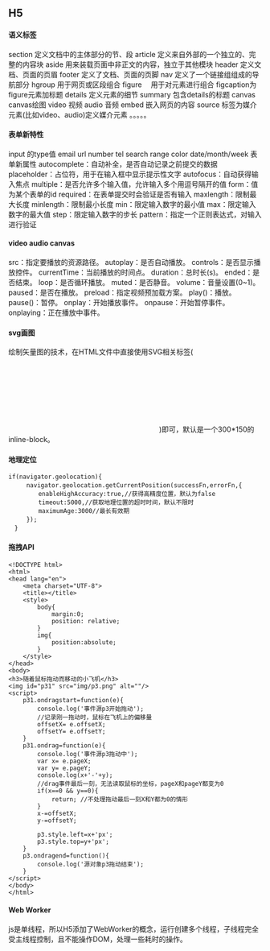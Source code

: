 ## H5
#### 语义标签
section   定义文档中的主体部分的节、段
article   定义来自外部的一个独立的、完整的内容块
aside     用来装载页面中非正文的内容，独立于其他模块
header    定义文档、页面的页眉
footer    定义了文档、页面的页脚
nav       定义了一个链接组组成的导航部分
hgroup    用于网页或区段组合
figure　  用于对元素进行组合
figcaption为figure元素加标题
details   定义元素的细节
summary   包含details的标题
canvas    canvas绘图
video     视频
audio     音频
embed     嵌入网页的内容
source    标签为媒介元素(比如video、audio)定义媒介元素
。。。。。
#### 表单新特性
input 的type值
email  url  number  tel  search   range  color   date/month/week
表单新属性
autocomplete：自动补全，是否自动记录之前提交的数据
placeholder：占位符，用于在输入框中显示提示性文字
autofocus：自动获得输入焦点
multiple：是否允许多个输入值，允许输入多个用逗号隔开的值
form：值为某个表单的id
required：在表单提交时会验证是否有输入
maxlength：限制最大长度
minlength：限制最小长度
min：限定输入数字的最小值
max：限定输入数字的最大值
step：限定输入数字的步长
pattern：指定一个正则表达式，对输入进行验证
#### video audio canvas
src：指定要播放的资源路径。
autoplay：是否自动播放。
controls：是否显示播放控件。
currentTime：当前播放的时间点。
duration：总时长(s)。
ended：是否结束。
loop：是否循环播放。
muted：是否静音。
volume：音量设置(0~1)。
paused：是否在播放。
preload：指定视频预加载方案。
play()：播放。
pause()：暂停。
onplay：开始播放事件。
onpause：开始暂停事件。
onplaying：正在播放中事件。
#### svg画图
绘制矢量图的技术，在HTML文件中直接使用SVG相关标签(<svg></svg>)即可，默认是一个300*150的inline-block。
#### 地理定位
```
if(navigator.geolocation){
　　　navigator.geolocation.getCurrentPosition(successFn,errorFn,{
　　　　　enableHighAccuracy:true,//获得高精度位置，默认为false
　　　　　timeout:5000,//获取地理位置的超时时间，默认不限时
　　　　　maximumAge:3000//最长有效期
　　　});
　}
```
#### 拖拽API
```
<!DOCTYPE html>
<html>
<head lang="en">
    <meta charset="UTF-8">
    <title></title>
    <style>
        body{
            margin:0;
            position: relative;
        }
        img{
            position:absolute;
        }
    </style>
</head>
<body>
<h3>随着鼠标拖动而移动的小飞机</h3>
<img id="p31" src="img/p3.png" alt=""/>
<script>
    p31.ondragstart=function(e){
        console.log('事件源p3开始拖动');
        //记录刚一拖动时，鼠标在飞机上的偏移量
        offsetX= e.offsetX;
        offsetY= e.offsetY;
    }
    p31.ondrag=function(e){
        console.log('事件源p3拖动中');
        var x= e.pageX;
        var y= e.pageY;
        console.log(x+'-'+y);
        //drag事件最后一刻，无法读取鼠标的坐标，pageX和pageY都变为0
        if(x==0 && y==0){
            return; //不处理拖动最后一刻X和Y都为0的情形
        }
        x-=offsetX;
        y-=offsetY;

        p3.style.left=x+'px';
        p3.style.top=y+'px';
    }
    p3.ondragend=function(){
        console.log('源对象p3拖动结束');
    }
</script>
</body>
</html>
```
#### Web Worker
js是单线程，所以H5添加了WebWorker的概念，运行创建多个线程，子线程完全受主线程控制，且不能操作DOM，处理一些耗时的操作。